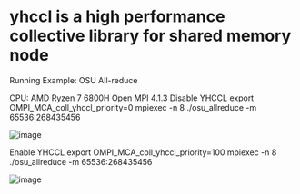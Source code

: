 # yhccl is a high performance collective library for shared memory node

Running Example:
OSU All-reduce

CPU: AMD Ryzen 7 6800H
Open MPI 4.1.3
Disable YHCCL
 export OMPI_MCA_coll_yhccl_priority=0
 mpiexec -n 8 ./osu_allreduce -m 65536:268435456
 
![image](https://github.com/pengjintao/yh-ccl/assets/20380444/ae0e8a7d-a1e7-4092-aef4-27e60336672c)

Enable YHCCL
 export OMPI_MCA_coll_yhccl_priority=100
mpiexec -n 8 ./osu_allreduce -m 65536:268435456

![image](https://github.com/pengjintao/yh-ccl/assets/20380444/dced4a85-ced4-45dc-8729-38c6a4dd0ece)
